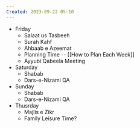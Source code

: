 ```yaml
---
Created: 2023-09-22 05:10
---
```

- Friday
	- Salaat us Tasbeeh 
	- Surah Kahf 
	- Ahbaab e Azeemat 
	- Planning Time -- [[How to Plan Each Week]]
	- Ayyubi Qabeela Meeting
- Saturday
	- Shabab
	- Dars-e-Nizami QA
- Sunday
	- Shabab
	- Dars-e-Nizami QA
- Thusrday
	- Majlis e Zikr
	- Family Leisure Time?